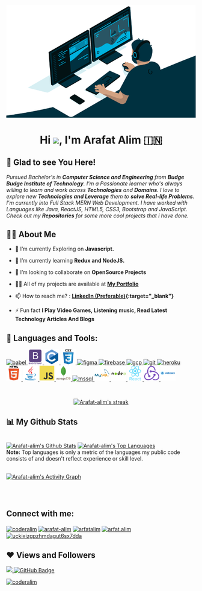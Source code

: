 <!-- <a href="#"><img width="100%" height="auto" src="https://i.imgur.com/iXuL1HG.png" height="175px"/></a> -->

![Alt Text](./coolboy.gif?s=200)

<h1 align="center">Hi <img src="https://raw.githubusercontent.com/MartinHeinz/MartinHeinz/master/wave.gif" width="30px">, I'm Arafat Alim 🇮🇳</h1>

<h2 align="center"></h2>

## 🤩 Glad to see You Here!

_Pursued Bachelor's in **Computer Science and Engineering** from **Budge Budge Institute of Technology**. I'm a Passionate learner who's always willing to learn and work across **Technologies** and **Domains**. I love to explore new **Technologies and Leverage** them to **solve Real-life Problems**. I'm currently into Full Stack MERN Web Development. I have worked with Languages like Java, ReactJS, HTML5, CSS3, Bootstrap and JavaScript. Check out my **Repositories** for some more cool projects that i have done._

## 🙋‍♂️ About Me

- 🔭 I’m currently Exploring on **Javascript.**

- 🌱 I’m currently learning **Redux and NodeJS.**

- 👯 I’m looking to collaborate on **OpenSource Projects**

- 👨‍💻 All of my projects are available at **[My Portfolio](https://arafat-my-portfolio.netlify.app/?target=_blank)**

- 📫 How to reach me? : **[LinkedIn (Preferable)](https://www.linkedin.com/in/arafat-alim/){:target="_blank"}**

- ⚡ Fun fact **I Play Video Games, Listening music, Read Latest Technology Articles And Blogs**

## 🚀 Languages and Tools:

<p align="left"> <a href="https://babeljs.io/" target="_blank"> <img src="https://www.vectorlogo.zone/logos/babeljs/babeljs-icon.svg" alt="babel" width="40" height="40"/> </a> <a href="https://getbootstrap.com" target="_blank"> <img src="https://raw.githubusercontent.com/devicons/devicon/master/icons/bootstrap/bootstrap-plain-wordmark.svg" alt="bootstrap" width="40" height="40"/> </a> <a href="https://www.cprogramming.com/" target="_blank"> <img src="https://raw.githubusercontent.com/devicons/devicon/master/icons/c/c-original.svg" alt="c" width="40" height="40"/> </a> <a href="https://www.w3schools.com/css/" target="_blank"> <img src="https://raw.githubusercontent.com/devicons/devicon/master/icons/css3/css3-original-wordmark.svg" alt="css3" width="40" height="40"/> </a> <a href="https://www.figma.com/" target="_blank"> <img src="https://www.vectorlogo.zone/logos/figma/figma-icon.svg" alt="figma" width="40" height="40"/> </a> <a href="https://firebase.google.com/" target="_blank"> <img src="https://www.vectorlogo.zone/logos/firebase/firebase-icon.svg" alt="firebase" width="40" height="40"/> </a> <a href="https://cloud.google.com" target="_blank"> <img src="https://www.vectorlogo.zone/logos/google_cloud/google_cloud-icon.svg" alt="gcp" width="40" height="40"/> </a> <a href="https://git-scm.com/" target="_blank"> <img src="https://www.vectorlogo.zone/logos/git-scm/git-scm-icon.svg" alt="git" width="40" height="40"/> </a> <a href="https://heroku.com" target="_blank"> <img src="https://www.vectorlogo.zone/logos/heroku/heroku-icon.svg" alt="heroku" width="40" height="40"/> </a> <a href="https://www.w3.org/html/" target="_blank"> <img src="https://raw.githubusercontent.com/devicons/devicon/master/icons/html5/html5-original-wordmark.svg" alt="html5" width="40" height="40"/> </a> <a href="https://www.java.com" target="_blank"> <img src="https://raw.githubusercontent.com/devicons/devicon/master/icons/java/java-original.svg" alt="java" width="40" height="40"/> </a> <a href="https://developer.mozilla.org/en-US/docs/Web/JavaScript" target="_blank"> <img src="https://raw.githubusercontent.com/devicons/devicon/master/icons/javascript/javascript-original.svg" alt="javascript" width="40" height="40"/> </a> <a href="https://www.mongodb.com/" target="_blank"> <img src="https://raw.githubusercontent.com/devicons/devicon/master/icons/mongodb/mongodb-original-wordmark.svg" alt="mongodb" width="40" height="40"/> </a> <a href="https://www.microsoft.com/en-us/sql-server" target="_blank"> <img src="https://www.svgrepo.com/show/303229/microsoft-sql-server-logo.svg" alt="mssql" width="40" height="40"/> </a> <a href="https://www.mysql.com/" target="_blank"> <img src="https://raw.githubusercontent.com/devicons/devicon/master/icons/mysql/mysql-original-wordmark.svg" alt="mysql" width="40" height="40"/> </a> <a href="https://nodejs.org" target="_blank"> <img src="https://raw.githubusercontent.com/devicons/devicon/master/icons/nodejs/nodejs-original-wordmark.svg" alt="nodejs" width="40" height="40"/> </a> <a href="https://reactjs.org/" target="_blank"> <img src="https://raw.githubusercontent.com/devicons/devicon/master/icons/react/react-original-wordmark.svg" alt="react" width="40" height="40"/> </a> <a href="https://redux.js.org" target="_blank"> <img src="https://raw.githubusercontent.com/devicons/devicon/master/icons/redux/redux-original.svg" alt="redux" width="40" height="40"/> </a> <a href="https://webpack.js.org" target="_blank"> <img src="https://raw.githubusercontent.com/devicons/devicon/d00d0969292a6569d45b06d3f350f463a0107b0d/icons/webpack/webpack-original-wordmark.svg" alt="webpack" width="40" height="40"/> </a> </p>
<!-- [![React Badge](https://img.shields.io/badge/-React-61DBFB?style=for-the-badge&labelColor=black&logo=react&logoColor=61DBFB)](#)  [![Javascript Badge](https://img.shields.io/badge/-Javascript-F0DB4F?style=for-the-badge&labelColor=black&logo=javascript&logoColor=F0DB4F)](#) [![Typescript Badge](https://img.shields.io/badge/-Typescript-007acc?style=for-the-badge&labelColor=black&logo=typescript&logoColor=007acc)](#) [![Nodejs Badge](https://img.shields.io/badge/-Nodejs-3C873A?style=for-the-badge&labelColor=black&logo=node.js&logoColor=3C873A)](#) [![GraphQL Badge](https://img.shields.io/badge/-GraphQl-e535ab?style=for-the-badge&labelColor=black&logo=node.js&logoColor=e535ab)](#) -->
<br/>

<p align="center">
    <a href="https://github.com/Arafat-alim/github-readme-streak-stats">
        <img title="🔥 Get streak stats for your profile at git.io/streak-stats" alt="Arafat-alim's streak" src="https://github-readme-streak-stats.herokuapp.com/?user=Arafat-alim&theme=black-ice&hide_border=true&stroke=0000&background=060A0CD0"/>
    </a>
</p>

## 📊 My Github Stats

  <br/>
    <a href="https://github.com/Arafat-alim/github-readme-stats"><img alt="Arafat-alim's Github Stats" src="https://github-readme-stats.vercel.app/api?username=Arafat-alim&show_icons=true&count_private=true&theme=react&hide_border=true&bg_color=0D1117" /></a>
  <a href="https://github.com/Arafat-alim/github-readme-stats"><img alt="Arafat-alim's Top Languages" src="https://github-readme-stats.vercel.app/api/top-langs/?username=Arafat-alim&langs_count=8&count_private=true&layout=compact&theme=react&hide_border=true&bg_color=0D1117" /></a>
  <br/>
  <b>Note:</b> Top languages is only a metric of the languages my public code consists of and doesn't reflect experience or skill level.

<br/>
<br/>

<a href="https://github.com/Arafat-alim/github-readme-activity-graph"><img alt="Arafat-alim's Activity Graph" src="https://activity-graph.herokuapp.com/graph?username=Arafat-alim&bg_color=0D1117&color=5BCDEC&line=5BCDEC&point=FFFFFF&hide_border=true" /></a>

<br/>
<br/>

## Connect with me:

<p align="left">
<a href="https://twitter.com/coderalim" target="blank"><img align="center" src="https://raw.githubusercontent.com/rahuldkjain/github-profile-readme-generator/master/src/images/icons/Social/twitter.svg" alt="coderalim" height="30" width="40" /></a>
<a href="https://linkedin.com/in/arafat-alim" target="blank"><img align="center" src="https://raw.githubusercontent.com/rahuldkjain/github-profile-readme-generator/master/src/images/icons/Social/linked-in-alt.svg" alt="arafat-alim" height="30" width="40" /></a>
<a href="https://fb.com/arfatalim" target="blank"><img align="center" src="https://raw.githubusercontent.com/rahuldkjain/github-profile-readme-generator/master/src/images/icons/Social/facebook.svg" alt="arfatalim" height="30" width="40" /></a>
<a href="https://instagram.com/arfat.alim" target="blank"><img align="center" src="https://raw.githubusercontent.com/rahuldkjain/github-profile-readme-generator/master/src/images/icons/Social/instagram.svg" alt="arfat.alim" height="30" width="40" /></a>
<a href="https://www.youtube.com/c/uckixizgpzhmdagut6sx7dda" target="blank"><img align="center" src="https://raw.githubusercontent.com/rahuldkjain/github-profile-readme-generator/master/src/images/icons/Social/youtube.svg" alt="uckixizgpzhmdagut6sx7dda" height="30" width="40" /></a>
</p>

</p>

## ❤ Views and Followers

<a href="https://github.com/Arafat-alim/github-profile-views-counter">
    <img src="https://komarev.com/ghpvc/?username=Arafat-alim">
</a>
<a href="https://github.com/Arafat-alim?tab=followers"><img src="https://img.shields.io/github/followers/Arafat-alim?label=Followers&style=social" alt="GitHub Badge"></a>

<p align="left"> <a href="https://twitter.com/coderalim" target="blank"><img src="https://img.shields.io/twitter/follow/coderalim?logo=twitter&style=for-the-badge" alt="coderalim" /></a> </p>
